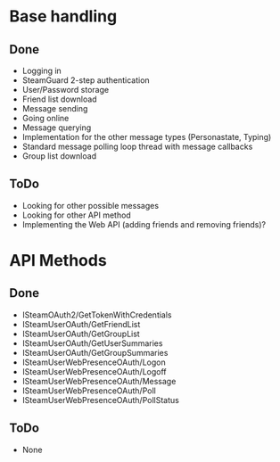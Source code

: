 <h1>Base handling</h1>

<h2>Done</h2>
<ul>
<li>Logging in</li>
<li>SteamGuard 2-step authentication</li>
<li>User/Password storage</li>
<li>Friend list download</li>
<li>Message sending</li>
<li>Going online</li>
<li>Message querying</li>
<li>Implementation for the other message types (Personastate, Typing)</li>
<li>Standard message polling loop thread with message callbacks</li>
<li>Group list download</li>
</ul>

<h2>ToDo</h2>
<ul>
<li>Looking for other possible messages</li>
<li>Looking for other API method</li>
<li>Implementing the Web API (adding friends and removing friends)?</li>
</ul>



<h1>API Methods</h1>

<h2>Done</h2>
<ul>
<li>ISteamOAuth2/GetTokenWithCredentials</li>
<li>ISteamUserOAuth/GetFriendList</li>
<li>ISteamUserOAuth/GetGroupList</li>
<li>ISteamUserOAuth/GetUserSummaries</li>
<li>ISteamUserOAuth/GetGroupSummaries</li>
<li>ISteamUserWebPresenceOAuth/Logon</li>
<li>ISteamUserWebPresenceOAuth/Logoff</li>
<li>ISteamUserWebPresenceOAuth/Message</li>
<li>ISteamUserWebPresenceOAuth/Poll</li>
<li>ISteamUserWebPresenceOAuth/PollStatus</li>
</ul>

<h2>ToDo</h2>
<ul>
<li>None</li>
</ul>
